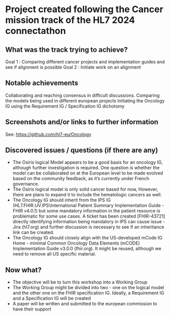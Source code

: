 # Project created following the Cancer mission track of the HL7 2024 connectathon

## What was the track trying to achieve?

Goal 1 : Comparing different cancer projects and implementation guides and see if alignment is possible
Goal 2 : Initiate work on an alignment

## Notable achievements

Collaborating and reaching consensus in difficult discussions.
Comparing the models being used in different european projects
Initiating the Oncology IG using the Requirement IG / Specification IG dichotomy

## Screenshots and/or links to further information

See: https://github.com/hl7-eu/Oncology

## Discovered issues / questions (if there are any)

- The Osiris logical Model appears to be a good basis for an oncology IG, although further investigation is required. One question is whether the model can be collaborated on at the European level to be made evolved based on the community feedback, as it’s currently under French governance.
- The Osiris logical model is only solid cancer based for now, However, there are plans to expand it to include the hematologic cancers as well.
- The Oncology IG should inherit from the IPS IG (HL7.FHIR.UV.IPS\International Patient Summary Implementation Guide - FHIR v4.0.1) but some mandatory information in the patient resource is problematic for some use cases. A ticket has been created [FHIR-43721] directly identifying information being mandatory in IPS can cause issue - Jira (hl7.org) and further discussion is necessary to see if an inheritance link can be created.
- The Oncology IG should closely align with the US-developed mCode IG Home - minimal Common Oncology Data Elements (mCODE) Implementation Guide v3.0.0 (fhir.org). It might be reused, although we need to remove all US specific material.

## Now what?

- The objective will be to turn this workshop into a Working Group
- The Working Group might be divided into two - one on the logical model and the other one on the FHIR specification IG. Ideally, a Requirement IG and a Specification IG will be created
- A paper will be written and submitted to the european commission to have their support
